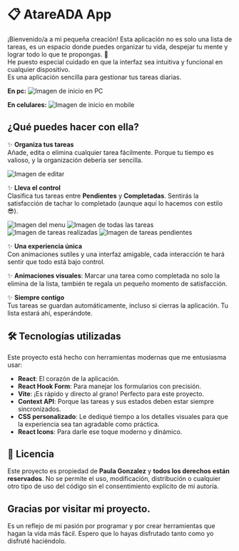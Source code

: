 # 📋 AtareADA App

¡Bienvenido/a a mi pequeña creación! Esta aplicación no es solo una lista de tareas, es un espacio donde puedes organizar tu vida, despejar tu mente y lograr todo lo que te propongas. 🌟  
He puesto especial cuidado en que la interfaz sea intuitiva y funcional en cualquier dispositivo.  
Es una aplicación sencilla para gestionar tus tareas diarias.

**En pc:**
![Imagen de inicio en PC](/src/assets/imgReadme/desktop.png)

**En celulares:**
![Imagen de inicio en mobile](/src/assets/imgReadme/mobile.png)

## ¿Qué puedes hacer con ella?

✨ **Organiza tus tareas**  
Añade, edita o elimina cualquier tarea fácilmente. Porque tu tiempo es valioso, y la organización debería ser sencilla.

![Imagen de editar](/src/assets/imgReadme/editTask.png)

✨ **Lleva el control**  
Clasifica tus tareas entre **Pendientes** y **Completadas**. Sentirás la satisfacción de tachar lo completado (aunque aquí lo hacemos con estilo 😎).

![Imagen del menu](/src/assets/imgReadme/menuMobile.png)
![Imagen de todas las tareas](/src/assets/imgReadme/allTask.png)
![Imagen de tareas realizadas](/src/assets/imgReadme/taskCompleted.png)
![Imagen de tareas pendientes](/src/assets/imgReadme/unfinishedTask.png)

✨ **Una experiencia única**  
Con animaciones sutiles y una interfaz amigable, cada interacción te hará sentir que todo está bajo control.

✨ **Animaciones visuales**: Marcar una tarea como completada no solo la elimina de la lista, también te regala un pequeño momento de satisfacción.

✨ **Siempre contigo**  
Tus tareas se guardan automáticamente, incluso si cierras la aplicación. Tu lista estará ahí, esperándote.

## 🛠️ Tecnologías utilizadas

Este proyecto está hecho con herramientas modernas que me entusiasma usar:

- **React**: El corazón de la aplicación.
- **React Hook Form**: Para manejar los formularios con precisión.
- **Vite**: ¡Es rápido y directo al grano! Perfecto para este proyecto.
- **Context API**: Porque las tareas y sus estados deben estar siempre sincronizados.
- **CSS personalizado**: Le dediqué tiempo a los detalles visuales para que la experiencia sea tan agradable como práctica.
- **React Icons**: Para darle ese toque moderno y dinámico.

## 📜 Licencia

Este proyecto es propiedad de **Paula Gonzalez** y **todos los derechos están reservados**. No se permite el uso, modificación, distribución o cualquier otro tipo de uso del código sin el consentimiento explícito de mi autoría.

## Gracias por visitar mi proyecto.

Es un reflejo de mi pasión por programar y por crear herramientas que hagan la vida más fácil.
Espero que lo hayas disfrutado tanto como yo disfruté haciéndolo.

